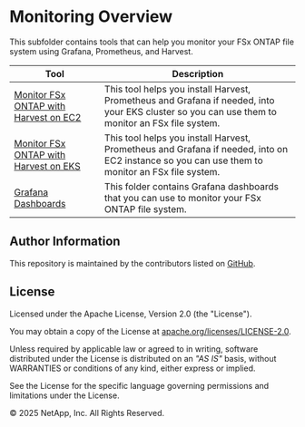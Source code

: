 # Monitoring Overview
This subfolder contains tools that can help you monitor your FSx ONTAP file system using Grafana, Prometheus, and Harvest.

| Tool | Description |
| --- | --- |
| [Monitor FSx ONTAP with Harvest on EC2](Monitor-FSxN-with-Harvest-on-EC2) | This tool helps you install Harvest, Prometheus and Grafana if needed, into your EKS cluster so you can use them to monitor an FSx file system. |
| [Monitor FSx ONTAP with Harvest on EKS](Monitor-FSxN-with-Harvest-on-EKS) | This tool helps you install Harvest, Prometheus and Grafana if needed, into on EC2 instance so you can use them to monitor an FSx file system. |
| [Grafana Dashboards](dashboards) | This folder contains Grafana dashboards that you can use to monitor your FSx ONTAP file system. |

## Author Information

This repository is maintained by the contributors listed on [GitHub](https://github.com/NetApp/FSx-ONTAP-monitoring/graphs/contributors).

## License

Licensed under the Apache License, Version 2.0 (the "License").

You may obtain a copy of the License at [apache.org/licenses/LICENSE-2.0](http://www.apache.org/licenses/LICENSE-2.0).

Unless required by applicable law or agreed to in writing, software distributed under the License is distributed on an _"AS IS"_ basis, without WARRANTIES or conditions of any kind, either express or implied.

See the License for the specific language governing permissions and limitations under the License.

© 2025 NetApp, Inc. All Rights Reserved.
